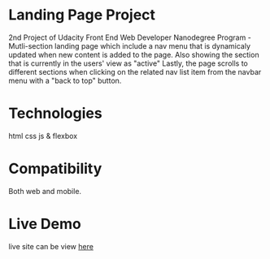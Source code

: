 <h1>Landing Page Project</h1>

<p>2nd Project of Udacity Front End Web Developer Nanodegree Program - Mutli-section landing page which include a nav menu that is dynamicaly updated when new content is added to the page. Also showing the section that is currently in the users' view as "active" Lastly, the page scrolls to different sections when clicking on the related nav list item from the navbar menu with a "back to top" button.</p>

<h1>Technologies</h1>
<p>html css js & flexbox</p>

<h1>Compatibility</h1>
<p>Both web and mobile.</p>

<h1>Live Demo</h1>
<p>live site can be view <a href="https://gbliss00.github.io/resume/index.html" target="_blank">here</a></p>
